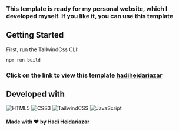 ### This template is ready for my personal website, which I developed myself. If you like it, you can use this template

## Getting Started

First, run the TailwindCss CLI:

```bash
npm run build
```

### Click on the link to view this template <a href="http://hadiheidariazar.iapp.ir"> hadiheidariazar </a>

## Developed with
<img alt="HTML5" src="https://img.shields.io/badge/html5-%23E34F26.svg?style=for-the-badge&logo=html5&logoColor=white" />
<img alt="CSS3" src="https://img.shields.io/badge/css3-%231572B6.svg?style=for-the-badge&logo=css3&logoColor=white" />
<img alt="TailwindCSS" src="https://img.shields.io/badge/tailwindcss-%2338B2AC.svg?style=for-the-badge&logo=tailwind-css&logoColor=white" />
<img alt="JavaScript" src="https://img.shields.io/badge/javascript-%23323330.svg?style=for-the-badge&logo=javascript&logoColor=%23F7DF1E" />

#### Made with ❤ by Hadi Heidariazar
